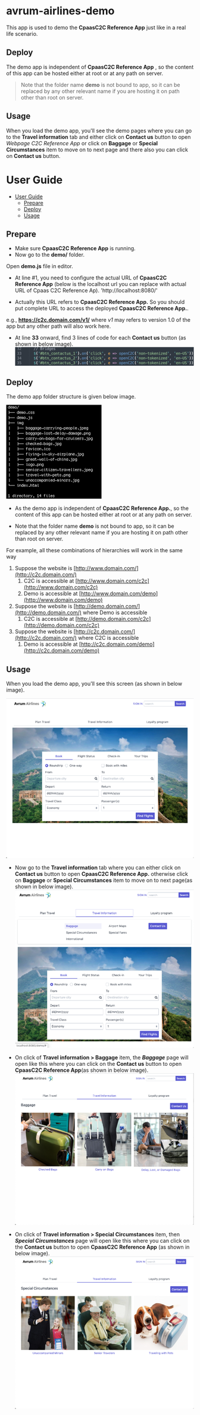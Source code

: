 # avrum-airlines-demo

This app is used to demo the **CpaasC2C Reference App** just like in a real life scenario.

## Deploy

The demo app is independent of **CpaasC2C Reference App** , so the content of this app can be hosted either at root or at any path on server.

> Note that the folder name **demo** is not bound to app, so it can be replaced by any other relevant name if you are hosting it on path other than root on server.

## Usage

When you load the demo app, you'll see the demo pages where you can go to the **Travel information** tab and either click on **Contact us** button to open _Webpage C2C Reference App_ or click on **Baggage** or **Special Circumstances** item to move on to next page and there also you can click on **Contact us** button.

# User Guide

- [User Guide](#user-guide)
    - [Prepare](#prepare)
    - [Deploy](#deploy)
    - [Usage](#usage)

## Prepare
- Make sure **CpaasC2C Reference App** is running.
- Now go to the **demo/** folder.

Open **demo.js** file in editor.

- At line #1, you need to configure the actual URL of **CpaasC2C Reference App** (below is the localhost url you can replace with actual URL of Cpaas C2C Reference Ap).
'http://localhost:8080/'

- Actually this URL refers to **CpaasC2C Reference App.** So you should put complete URL to access the deployed **CpaasC2C Reference App.**.

e.g., **https://c2c.domain.com/v1/** where *v1* may refers to version 1.0 of the app but any other path will also work here.

 - At line **33** onward, find 3 lines of code for each **Contact us**  button (as shown in below image).
     ![](assets/image2020-4-23_18-13-26.png)

## Deploy

The demo app folder structure is given below image.

![](assets/image2020-4-23_21-19-31.png)

- As the demo app is independent of **CpaasC2C Reference App.**, so the content of this app can be hosted either at root or at any path on server.

- Note that the folder name **demo** is not bound to app, so it can be replaced by any other relevant name if you are hosting it on path other than root on server.

For example, all these combinations of hierarchies will work in the same way

1.  Suppose the website is [http://www.domain.com/](http://c2c.domain.com/) 
    1.  C2C is accessible at [http://www.domain.com/c2c](http://www.domain.com/c2c) 
    2.  Demo is accessible at [http://www.domain.com/demo](http://www.domain.com/demo)
2.  Suppose the website is [http://demo.domain.com/](http://demo.domain.com/) where Demo is accessible
    1.  C2C is accessible at [http://demo.domain.com/c2c](http://demo.domain.com/c2c) 
3.  Suppose the website is [http://c2c.domain.com/](http://c2c.domain.com/) where C2C is accessible
    1.  Demo is accessible at [http://c2c.domain.com/demo](http://c2c.domain.com/demo) 

## Usage

When you load the demo app, you'll see this screen (as shown in below image).

![](assets/image2020-4-23_17-30-19.png)

- Now go to the **Travel information** tab where you can either click on **Contact us** button to open **CpaasC2C Reference App.** otherwise click on **Baggage** or **Special Circumstances** item to move on to next page(as shown in below image).
     ![](assets/image2020-4-23_17-34-49.png)

- On click of **Travel information > Baggage** item, the _**Baggage**_ page will open like this where you can click on the **Contact us** button to open **CpaasC2C Reference App**(as shown in below image).
    ![](assets/image2020-4-23_17-32-34.png)

- On click of **Travel information > Special Circumstances** item, then _**Special Circumstances**_ page will open like this where you can click on the **Contact us** button to open **CpaasC2C Reference App** (as shown in below image).
    ![](assets/image2020-4-23_17-33-42.png)